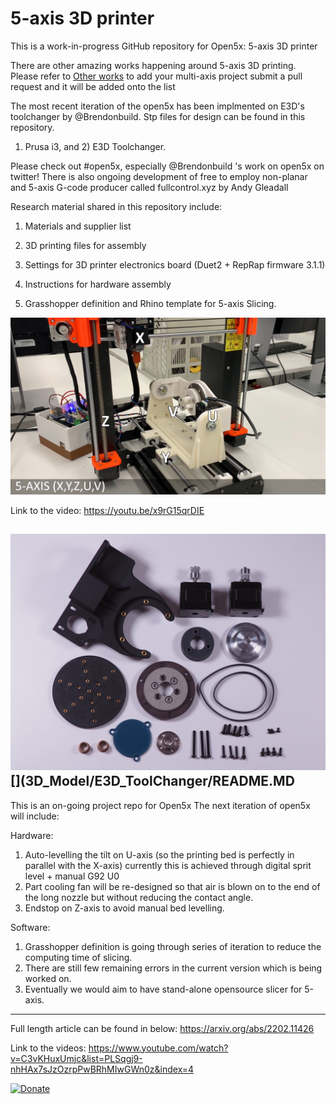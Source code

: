 # 5-axis 3D printer

This is a work-in-progress GitHub repository for Open5x: 5-axis 3D printer

There are other amazing works happening around 5-axis 3D printing.
Please refer to [Other works](Other_works.md) to add your multi-axis project submit a pull request and it will be added onto the list

The most recent iteration of the open5x has been implmented on E3D's toolchanger by @Brendonbuild. Stp files for design can be found in this repository.

1) Prusa i3, and 2) E3D Toolchanger.

Please check out #open5x, especially @Brendonbuild 's work on open5x on twitter!
There is also ongoing development of free to employ non-planar and 5-axis G-code producer called fullcontrol.xyz by Andy Gleadall

Research material shared in this repository include:

1. Materials and supplier list

2. 3D printing files for assembly

3. Settings for 3D printer electronics board (Duet2 + RepRap firmware 3.1.1)

4. Instructions for hardware assembly

5. Grasshopper definition and Rhino template for 5-axis Slicing.


![](images/5_axis_Prusa.jpg)

Link to the video:
https://youtu.be/x9rG15qrDIE

![](3D_Model/E3D_ToolChanger/mechanical_parts.jpg)
[](3D_Model/E3D_ToolChanger/README.MD
--------

This is an on-going project repo for Open5x
The next iteration of open5x will include:

Hardware:
1. Auto-levelling the tilt on U-axis (so the printing bed is perfectly in parallel with the X-axis) currently this is achieved through digital sprit level + manual G92 U0
2. Part cooling fan will be re-designed so that air is blown on to the end of the long nozzle but without reducing the contact angle.
3. Endstop on Z-axis to avoid manual bed levelling.

Software:
1. Grasshopper definition is going through series of iteration to reduce the computing time of slicing.
2. There are still few remaining errors in the current version which is being worked on.
3. Eventually we would aim to have stand-alone opensource slicer for 5-axis.


-------


Full length article can be found in below:
https://arxiv.org/abs/2202.11426

Link to the videos:
https://www.youtube.com/watch?v=C3vKHuxUmjc&list=PLSqgj9-nhHAx7sJzOzrpPwBRhMIwGWn0z&index=4

[![Donate](https://img.shields.io/badge/Donate-PayPal-green.svg)](https://www.paypal.com/donate/?hosted_button_id=EU5UT7KPFXXUG)
